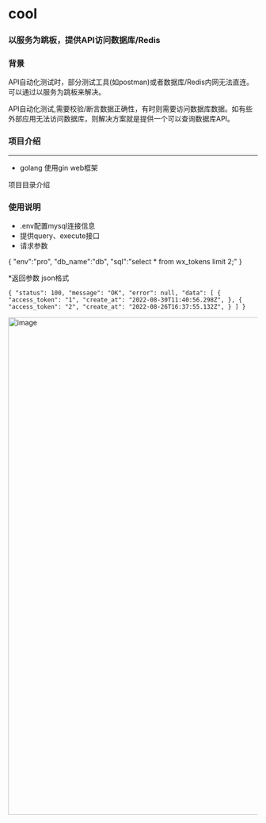 # cool

### 以服务为跳板，提供API访问数据库/Redis

### 背景
API自动化测试时，部分测试工具(如postman)或者数据库/Redis内网无法直连。可以通过以服务为跳板来解决。


API自动化测试,需要校验/断言数据正确性，有时则需要访问数据库数据。如有些外部应用无法访问数据库，则解决方案就是提供一个可以查询数据库API。

### 项目介绍
***
* golang 使用gin web框架

项目目录介绍

### 使用说明
* .env配置mysql连接信息
* 提供query、execute接口
* 请求参数


{
"env":"pro",
"db_name":"db",
"sql":"select * from wx_tokens limit 2;"
}



*返回参数 json格式

`
{
"status": 100,
"message": "OK",
"error": null,
"data": [
{
"access_token": "1",
"create_at": "2022-08-30T11:40:56.298Z",
},
{
"access_token": "2",
"create_at": "2022-08-26T16:37:55.132Z",
}
]
}
`

<img width="1003" alt="image" src="https://user-images.githubusercontent.com/81615348/188116427-305a795f-9355-4809-977e-40910aaa45f9.png">
